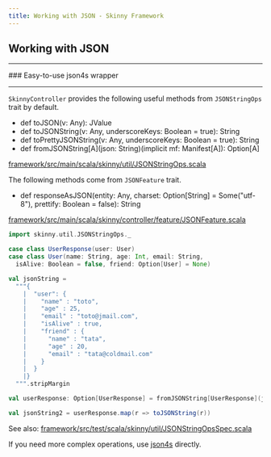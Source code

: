 ```yaml
---
title: Working with JSON - Skinny Framework
---
```


## Working with JSON

<hr/>
### Easy-to-use json4s wrapper
<hr/>

`SkinnyController` provides the following useful methods from `JSONStringOps` trait by default.

- def toJSON(v: Any): JValue
- def toJSONString(v: Any, underscoreKeys: Boolean = true): String 
- def toPrettyJSONString(v: Any, underscoreKeys: Boolean = true): String
- def fromJSONString\[A\](json: String)(implicit mf: Manifest\[A\]): Option\[A\] 

[framework/src/main/scala/skinny/util/JSONStringOps.scala](https://github.com/skinny-framework/skinny-framework/blob/develop/framework/src/main/scala/skinny/util/JSONStringOps.scala)

The following methods come from `JSONFeature` trait.

- def responseAsJSON(entity: Any, charset: Option[String] = Some("utf-8"), prettify: Boolean = false): String

[framework/src/main/scala/skinny/controller/feature/JSONFeature.scala](https://github.com/skinny-framework/skinny-framework/blob/develop/framework/src/main/scala/skinny/controller/feature/JSONFeature.scala)


```scala
import skinny.util.JSONStringOps._

case class UserResponse(user: User)
case class User(name: String, age: Int, email: String, 
  isAlive: Boolean = false, friend: Option[User] = None)

val jsonString =
  """{
    |  "user": {
    |    "name" : "toto",
    |    "age" : 25,
    |    "email" : "toto@jmail.com",
    |    "isAlive" : true,
    |    "friend" : {
    |      "name" : "tata",
    |      "age" : 20,
    |      "email" : "tata@coldmail.com"
    |    }
    |  }
    |}
  """.stripMargin

val userResponse: Option[UserResponse] = fromJSONString[UserResponse](jsonString)

val jsonString2 = userResponse.map(r => toJSONString(r))
```

See also: [framework/src/test/scala/skinny/util/JSONStringOpsSpec.scala](https://github.com/skinny-framework/skinny-framework/blob/develop/framework/src/test/scala/skinny/util/JSONStringOpsSpec.scala)

If you need more complex operations, use [json4s](https://github.com/json4s/json4s) directly.

